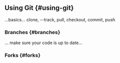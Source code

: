 ## Using Git {#using-git}

...basics… clone, --track, pull, checkout, commit, push

### Branches {#branches}

… make sure your code is up to date…

### Forks {#forks}
